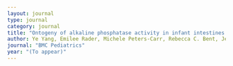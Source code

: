 ```yaml
---
layout: journal
type: journal
category: journal
title: "Ontogeny of alkaline phosphatase activity in infant intestines and breast milk"
author: Ye Yang, Emilee Rader, Michele Peters-Carr, Rebecca C. Bent, Jennifer Smilowitz, Karen Guillemin, and Bethany Rader.
journal: "BMC Pediatrics"
year: "(To appear)"
---
```



<!--

volume: 98
pages: "72-88"
abstract: yes
tags: curation
file: "rader-ijhcs-2017-final.pdf"
link: "http://www.sciencedirect.com/science/article/pii/S1071581916301380"
doi: "10.1016/j.ijhcs.2016.10.005"

-->